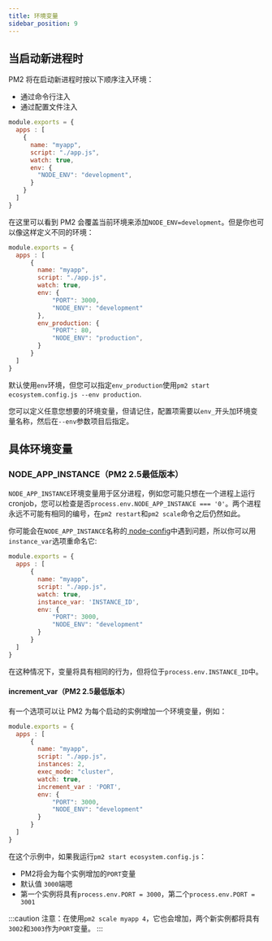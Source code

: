 ```yaml
---
title: 环境变量
sidebar_position: 9
---
```


## 当启动新进程时

PM2 将在启动新进程时按以下顺序注入环境：

- 通过命令行注入
- 通过配置文件注入

```js
module.exports = {
  apps : [
    {
      name: "myapp",
      script: "./app.js",
      watch: true,
      env: {
        "NODE_ENV": "development",
      }
    }
  ]
}
```

在这里可以看到 PM2 会覆盖当前环境来添加`NODE_ENV=development`。但是你也可以像这样定义不同的环境：

```js
module.exports = {
  apps : [
      {
        name: "myapp",
        script: "./app.js",
        watch: true,
        env: {
            "PORT": 3000,
            "NODE_ENV": "development"
        },
        env_production: {
            "PORT": 80,
            "NODE_ENV": "production",
        }
      }
  ]
}
```

默认使用`env`环境，但您可以指定`env_production`使用`pm2 start ecosystem.config.js --env production`.

您可以定义任意您想要的环境变量，但请记住，配置项需要以`env_`开头加环境变量名称，然后在`--env`参数项目后指定。

## 具体环境变量

### NODE_APP_INSTANCE（PM2 2.5最低版本）

`NODE_APP_INSTANCE`环境变量用于区分进程，例如您可能只想在一个进程上运行 cronjob，您可以检查是否`process.env.NODE_APP_INSTANCE === '0'`。两个进程永远不可能有相同的编号，在`pm2 restart`和`pm2 scale`命令之后仍然如此。

你可能会在`NODE_APP_INSTANCE`名称的[ node-config](https://github.com/Unitech/pm2/issues/2045)中遇到问题，所以你可以用`instance_var`选项重命名它:

```js
module.exports = {
  apps : [
      {
        name: "myapp",
        script: "./app.js",
        watch: true,
        instance_var: 'INSTANCE_ID',
        env: {
            "PORT": 3000,
            "NODE_ENV": "development"
        }
      }
  ]
}
```

在这种情况下，变量将具有相同的行为，但将位于`process.env.INSTANCE_ID`中。

#### increment_var（PM2 2.5最低版本）

有一个选项可以让 PM2 为每个启动的实例增加一个环境变量，例如：

```js
module.exports = {
  apps : [
      {
        name: "myapp",
        script: "./app.js",
        instances: 2,
        exec_mode: "cluster",
        watch: true,
        increment_var : 'PORT',
        env: {
            "PORT": 3000,
            "NODE_ENV": "development"
        }
      }
  ]
}
```

在这个示例中，如果我运行`pm2 start ecosystem.config.js`：

- PM2将会为每个实例增加的`PORT`变量
- 默认值 `3000`端嗯
- 第一个实例将具有`process.env.PORT = 3000`，第二个`process.env.PORT = 3001`

:::caution
注意：在使用`pm2 scale myapp 4`，它也会增加，两个新实例都将具有`3002`和`3003`作为`PORT`变量。
:::
